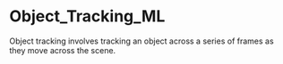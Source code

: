 # Object_Tracking_ML
Object tracking involves tracking an object across a series of frames as they move across the scene.
